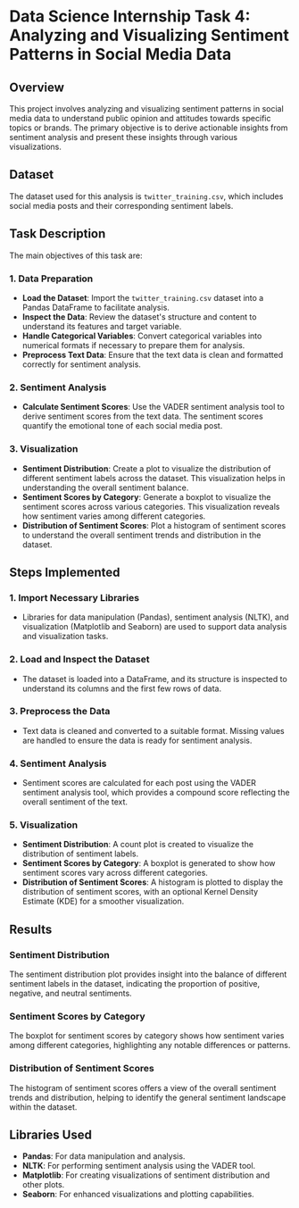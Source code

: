 # Data Science Internship Task 4: Analyzing and Visualizing Sentiment Patterns in Social Media Data

## Overview

This project involves analyzing and visualizing sentiment patterns in social media data to understand public opinion and attitudes towards specific topics or brands. The primary objective is to derive actionable insights from sentiment analysis and present these insights through various visualizations.

## Dataset

The dataset used for this analysis is `twitter_training.csv`, which includes social media posts and their corresponding sentiment labels.

## Task Description

The main objectives of this task are:

### 1. Data Preparation
   - **Load the Dataset**: Import the `twitter_training.csv` dataset into a Pandas DataFrame to facilitate analysis.
   - **Inspect the Data**: Review the dataset's structure and content to understand its features and target variable.
   - **Handle Categorical Variables**: Convert categorical variables into numerical formats if necessary to prepare them for analysis.
   - **Preprocess Text Data**: Ensure that the text data is clean and formatted correctly for sentiment analysis.

### 2. Sentiment Analysis
   - **Calculate Sentiment Scores**: Use the VADER sentiment analysis tool to derive sentiment scores from the text data. The sentiment scores quantify the emotional tone of each social media post.

### 3. Visualization
   - **Sentiment Distribution**: Create a plot to visualize the distribution of different sentiment labels across the dataset. This visualization helps in understanding the overall sentiment balance.
   - **Sentiment Scores by Category**: Generate a boxplot to visualize the sentiment scores across various categories. This visualization reveals how sentiment varies among different categories.
   - **Distribution of Sentiment Scores**: Plot a histogram of sentiment scores to understand the overall sentiment trends and distribution in the dataset.

## Steps Implemented

### 1. Import Necessary Libraries
   - Libraries for data manipulation (Pandas), sentiment analysis (NLTK), and visualization (Matplotlib and Seaborn) are used to support data analysis and visualization tasks.

### 2. Load and Inspect the Dataset
   - The dataset is loaded into a DataFrame, and its structure is inspected to understand its columns and the first few rows of data.

### 3. Preprocess the Data
   - Text data is cleaned and converted to a suitable format. Missing values are handled to ensure the data is ready for sentiment analysis.

### 4. Sentiment Analysis
   - Sentiment scores are calculated for each post using the VADER sentiment analysis tool, which provides a compound score reflecting the overall sentiment of the text.

### 5. Visualization
   - **Sentiment Distribution**: A count plot is created to visualize the distribution of sentiment labels.
   - **Sentiment Scores by Category**: A boxplot is generated to show how sentiment scores vary across different categories.
   - **Distribution of Sentiment Scores**: A histogram is plotted to display the distribution of sentiment scores, with an optional Kernel Density Estimate (KDE) for a smoother visualization.

## Results

### Sentiment Distribution

The sentiment distribution plot provides insight into the balance of different sentiment labels in the dataset, indicating the proportion of positive, negative, and neutral sentiments.

### Sentiment Scores by Category

The boxplot for sentiment scores by category shows how sentiment varies among different categories, highlighting any notable differences or patterns.

### Distribution of Sentiment Scores

The histogram of sentiment scores offers a view of the overall sentiment trends and distribution, helping to identify the general sentiment landscape within the dataset.

## Libraries Used

- **Pandas**: For data manipulation and analysis.
- **NLTK**: For performing sentiment analysis using the VADER tool.
- **Matplotlib**: For creating visualizations of sentiment distribution and other plots.
- **Seaborn**: For enhanced visualizations and plotting capabilities.
